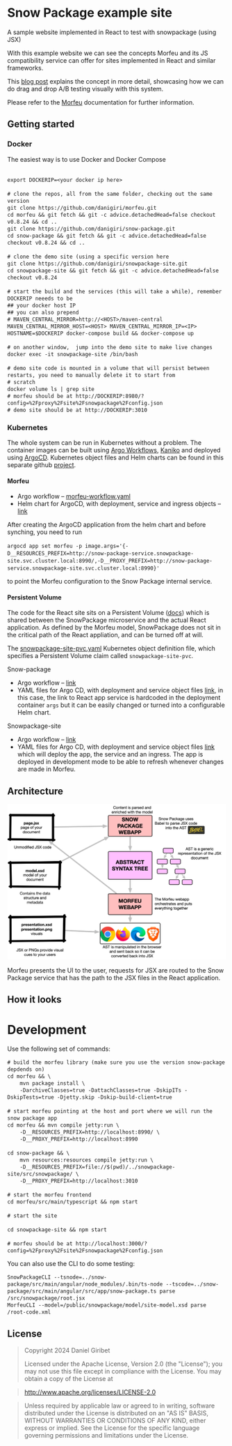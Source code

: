 # Snow Package example site
A sample website implemented in React to test with snowpackage (using JSX)

With this example website we can see the concepts Morfeu and its JS compatibility service can offer for sites implemented in React and similar frameworks.

This [blog post](http://dani.calidos.cat/visual-drag-and-drop-a-b-web-testing/) explains the concept in more detail, showcasing how we can do drag and drop A/B testing visually with this system.

Please refer to the [Morfeu](https://github.com/danigiri/morfeu) documentation for further information.

## Getting started

### Docker

The easiest way is to use Docker and Docker Compose

```shell

export DOCKERIP=<your docker ip here>

# clone the repos, all from the same folder, checking out the same version
git clone https://github.com/danigiri/morfeu.git
cd morfeu && git fetch && git -c advice.detachedHead=false checkout v0.8.24 && cd ..
git clone https://github.com/danigiri/snow-package.git
cd snow-package && git fetch && git -c advice.detachedHead=false checkout v0.8.24 && cd ..

# clone the demo site (using a specific version here
git clone https://github.com/danigiri/snowpackage-site.git
cd snowpackage-site && git fetch && git -c advice.detachedHead=false checkout v0.8.24

# start the build and the services (this will take a while), remember DOCKERIP neeeds to be 
## your docker host IP
## you can also prepend
# MAVEN_CENTRAL_MIRROR=http://<HOST>/maven-central MAVEN_CENTRAL_MIRROR_HOST=<HOST> MAVEN_CENTRAL_MIRROR_IP=<IP>
HOSTNAME=$DOCKERIP docker-compose build && docker-compose up

# on another window,  jump into the demo site to make live changes
docker exec -it snowpackage-site /bin/bash

# demo site code is mounted in a volume that will persist between restarts, you need to manually delete it to start from
# scratch
docker volume ls | grep site
# morfeu should be at http://DOCKERIP:8980/?config=%2Fproxy%2Fsite%2Fsnowpackage%2Fconfig.json
# demo site should be at http://DOCKERIP:3010

```

### Kubernetes

The whole system can be run in Kubernetes without a problem. The container images can be built using [Argo Workflows](https://argoproj.github.io/argo/), [Kaniko](https://github.com/GoogleContainerTools/kaniko) and deployed using [ArgoCD](https://argoproj.github.io/argo-cd/). Kubernetes object files and Helm charts can be found in this separate github [project](https://github.com/danigiri/kubernetes-doodles).

#### Morfeu
  - Argo workflow – [morfeu-workflow.yaml](https://github.com/danigiri/kubernetes-doodles/blob/master/morfeu/workflow/morfeu-workflow.yaml)
  - Helm chart for ArgoCD, with deployment, service and ingress objects – [link](https://github.com/danigiri/kubernetes-doodles/tree/master/morfeu/helm)

After creating the ArgoCD application from the helm chart and before synching, you need to run

`argocd app set morfeu -p image.args='{-D__RESOURCES_PREFIX=http://snow-package-service.snowpackage-site.svc.cluster.local:8990/,-D__PROXY_PREFIX=http://snow-package-service.snowpackage-site.svc.cluster.local:8990}'`

to point the Morfeu configuration to the Snow Package internal service.

#### Persistent Volume
The code for the React site sits on a Persistent Volume ([docs](https://kubernetes.io/docs/concepts/storage/persistent-volumes/)) which is shared between the SnowPackage microservice and the actual React application. As defined by the Morfeu model, SnowPackage does not sit in the critical path of the React appliation, and can be turned off at will.

The [snowpackage-site-pvc.yaml](https://github.com/danigiri/kubernetes-doodles/blob/master/snowpackage-site/storage/snowpackage-site-pvc.yaml) Kubernetes object definition file, which specifies a Persistent Volume claim called `snowpackage-site-pvc`.

Snow-package
  - Argo workflow – [link](https://github.com/danigiri/kubernetes-doodles/tree/master/snow-package/workflow)
  - YAML files for Argo CD, with deployment and service object files [link](https://github.com/danigiri/kubernetes-doodles/tree/master/snow-package), in this case, the link to React app service is hardcoded in the deployment container `args` but it can be easily changed or turned into a configurable Helm chart.

Snowpackage-site
  - Argo workflow – [link](https://github.com/danigiri/kubernetes-doodles/blob/master/snowpackage-site/workflow/snowpackage-site-workflow.yaml)
  - YAML files for Argo CD, with deployment and service object files [link](https://github.com/danigiri/kubernetes-doodles/tree/master/snowpackage-site) which will deploy the app, the service and an ingress. The app is deployed in development mode to be able to refresh whenever changes are made in Morfeu.


## Architecture

![Architecture](./site/img/architecture.png)

Morfeu presents the UI to the user, requests for JSX are routed to the Snow Package service that has the path to the JSX files in the React application.


## How it looks

# Development

Use the following set of commands:

    # build the morfeu library (make sure you use the version snow-package depdends on)
    cd morfeu && \
        mvn package install \
        -DarchiveClasses=true -DattachClasses=true -DskipITs -DskipTests=true -Djetty.skip -Dskip-build-client=true 
    
    # start morfeu pointing at the host and port where we will run the snow package app
    cd morfeu && mvn compile jetty:run \
        -D__RESOURCES_PREFIX=http://localhost:8990/ \
        -D__PROXY_PREFIX=http://localhost:8990
    
    cd snow-package && \ 
        mvn resources:resources compile jetty:run \
        -D__RESOURCES_PREFIX=file://$(pwd)/../snowpackage-site/src/snowpackage/ \
        -D__PROXY_PREFIX=http://localhost:3010
    
    # start the morfeu frontend
    cd morfeu/src/main/typescript && npm start
    
    # start the site
    
    cd snowpackage-site && npm start
    
    # morfeu should be at http://localhost:3000/?config=%2Fproxy%2Fsite%2Fsnowpackage%2Fconfig.json
    

You can also use the CLI to do some testing:

	SnowPackageCLI --tsnode=../snow-package/src/main/angular/node_modules/.bin/ts-node --tscode=../snow-package/src/main/angular/src/app/snow-package.ts parse /src/snowpackage/root.jsx
	MorfeuCLI --model=/public/snowpackage/model/site-model.xsd parse /root-code.xml

## License

> Copyright 2024 Daniel Giribet
>
> Licensed under the Apache License, Version 2.0 (the "License");
> you may not use this file except in compliance with the License.
> You may obtain a copy of the License at

>   http://www.apache.org/licenses/LICENSE-2.0

> Unless required by applicable law or agreed to in writing, software
> distributed under the License is distributed on an "AS IS" BASIS,
> WITHOUT WARRANTIES OR CONDITIONS OF ANY KIND, either express or implied.
> See the License for the specific language governing permissions and
> limitations under the License.


